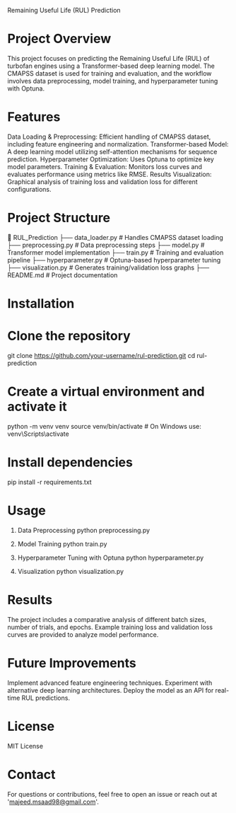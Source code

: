 
Remaining Useful Life (RUL) Prediction

# Project Overview
This project focuses on predicting the Remaining Useful Life (RUL) of turbofan engines using a Transformer-based deep learning model. The CMAPSS dataset is used for training and evaluation, and the workflow involves data preprocessing, model training, and hyperparameter tuning with Optuna.

# Features
Data Loading & Preprocessing: Efficient handling of CMAPSS dataset, including feature engineering and normalization.
Transformer-based Model: A deep learning model utilizing self-attention mechanisms for sequence prediction.
Hyperparameter Optimization: Uses Optuna to optimize key model parameters.
Training & Evaluation: Monitors loss curves and evaluates performance using metrics like RMSE.
Results Visualization: Graphical analysis of training loss and validation loss for different configurations.

# Project Structure
📂 RUL_Prediction
├── data_loader.py       # Handles CMAPSS dataset loading
├── preprocessing.py     # Data preprocessing steps
├── model.py             # Transformer model implementation
├── train.py             # Training and evaluation pipeline
├── hyperparameter.py    # Optuna-based hyperparameter tuning
├── visualization.py     # Generates training/validation loss graphs
├── README.md            # Project documentation

# Installation
# Clone the repository
git clone https://github.com/your-username/rul-prediction.git
cd rul-prediction

# Create a virtual environment and activate it
python -m venv venv
source venv/bin/activate  # On Windows use: venv\Scripts\activate

# Install dependencies
pip install -r requirements.txt

# Usage

1. Data Preprocessing
python preprocessing.py

3. Model Training
python train.py

3. Hyperparameter Tuning with Optuna
python hyperparameter.py

4. Visualization
python visualization.py

# Results
The project includes a comparative analysis of different batch sizes, number of trials, and epochs. Example training loss and validation loss curves are provided to analyze model performance.

# Future Improvements
Implement advanced feature engineering techniques.
Experiment with alternative deep learning architectures.
Deploy the model as an API for real-time RUL predictions.

# License
MIT License

# Contact
For questions or contributions, feel free to open an issue or reach out at 'majeed.msaad98@gmail.com'.
